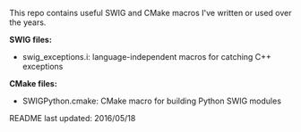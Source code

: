 This repo contains useful SWIG and CMake macros I've written or used
over the years.

**SWIG files:**
 * swig_exceptions.i: language-independent macros for catching C++ exceptions

**CMake files:**
 * SWIGPython.cmake: CMake macro for building Python SWIG modules

README last updated: 2016/05/18

